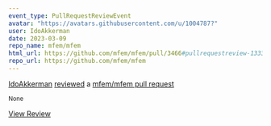 ```yaml
---
event_type: PullRequestReviewEvent
avatar: "https://avatars.githubusercontent.com/u/1004787?"
user: IdoAkkerman
date: 2023-03-09
repo_name: mfem/mfem
html_url: https://github.com/mfem/mfem/pull/3466#pullrequestreview-1333124618
repo_url: https://github.com/mfem/mfem
---
```


<a href='https://github.com/IdoAkkerman' target='_blank'>IdoAkkerman</a> <a href='https://github.com/mfem/mfem/pull/3466#pullrequestreview-1333124618' target='_blank'>reviewed</a> a <a href='https://github.com/mfem/mfem/pull/3466' target='_blank'>mfem/mfem pull request</a>

<small>None</small>

<a href='https://github.com/mfem/mfem/pull/3466#pullrequestreview-1333124618' target='_blank'>View Review</a>